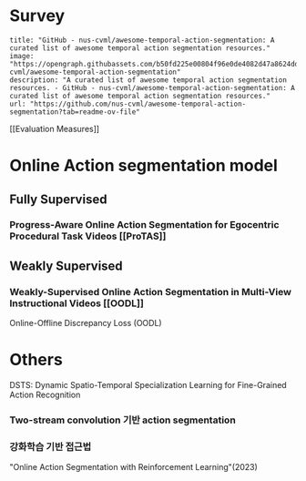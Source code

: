 


# Survey
```embed
title: "GitHub - nus-cvml/awesome-temporal-action-segmentation: A curated list of awesome temporal action segmentation resources."
image: "https://opengraph.githubassets.com/b50fd225e00804f96e0de4082d47a8624dd05e5e2c4c2a48f6b8ed687b1d5360/nus-cvml/awesome-temporal-action-segmentation"
description: "A curated list of awesome temporal action segmentation resources. - GitHub - nus-cvml/awesome-temporal-action-segmentation: A curated list of awesome temporal action segmentation resources."
url: "https://github.com/nus-cvml/awesome-temporal-action-segmentation?tab=readme-ov-file"
```
[[Evaluation Measures]]

# Online Action segmentation model

## Fully Supervised
### Progress-Aware Online Action Segmentation for Egocentric Procedural Task Videos  [[ProTAS]]

## Weakly Supervised
### Weakly-Supervised Online Action Segmentation in Multi-View Instructional Videos [[OODL]]
Online-Offline Discrepancy Loss
(OODL)




# Others

DSTS: Dynamic Spatio-Temporal Specialization Learning for Fine-Grained Action Recognition


### Two-stream convolution 기반 action segmentation



### 강화학습 기반 접근법
"Online Action Segmentation with Reinforcement Learning"(2023)